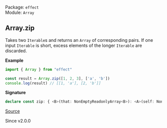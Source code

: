 Package: `effect`<br />
Module: `Array`<br />

## Array.zip

Takes two `Iterable`s and returns an `Array` of corresponding pairs.
If one input `Iterable` is short, excess elements of the
longer `Iterable` are discarded.

**Example**

```ts
import { Array } from "effect"

const result = Array.zip([1, 2, 3], ['a', 'b'])
console.log(result) // [[1, 'a'], [2, 'b']]
```

**Signature**

```ts
declare const zip: { <B>(that: NonEmptyReadonlyArray<B>): <A>(self: NonEmptyReadonlyArray<A>) => NonEmptyArray<[A, B]>; <B>(that: Iterable<B>): <A>(self: Iterable<A>) => Array<[A, B]>; <A, B>(self: NonEmptyReadonlyArray<A>, that: NonEmptyReadonlyArray<B>): NonEmptyArray<[A, B]>; <A, B>(self: Iterable<A>, that: Iterable<B>): Array<[A, B]>; }
```

[Source](https://github.com/Effect-TS/effect/tree/main/packages/effect/src/Array.ts#L1442)

Since v2.0.0